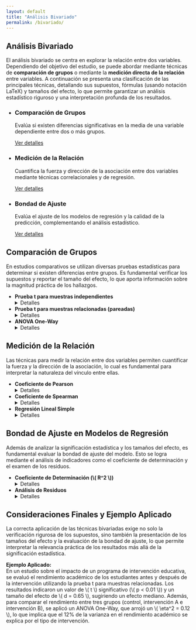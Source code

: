 ```yaml
---
layout: default
title: "Análisis Bivariado"
permalink: /bivariado/
---
```


<!-- Carga MathJax para mostrar ecuaciones en formato LaTeX -->
<script type="text/javascript" async
  src="https://polyfill.io/v3/polyfill.min.js?features=es6"></script>
<script type="text/javascript" async
  id="MathJax-script" src="https://cdn.jsdelivr.net/npm/mathjax@3/es5/tex-mml-chtml.js"></script>

<section class="contenido">
  <h2>Análisis Bivariado</h2>
  <p>
    El análisis bivariado se centra en explorar la relación entre dos variables. Dependiendo del objetivo del estudio, se puede abordar mediante técnicas de <strong>comparación de grupos</strong> o mediante la <strong>medición directa de la relación</strong> entre variables. A continuación se presenta una clasificación de las principales técnicas, detallando sus supuestos, fórmulas (usando notación LaTeX) y tamaños del efecto, lo que permite garantizar un análisis estadístico riguroso y una interpretación profunda de los resultados.
  </p>

  <ul class="cards">
    <li class="card">
      <h3>Comparación de Grupos</h3>
      <p>
        Evalúa si existen diferencias significativas en la media de una variable dependiente entre dos o más grupos.
      </p>
      <a href="#comparacion" class="btn-secundario">Ver detalles</a>
    </li>
    <li class="card">
      <h3>Medición de la Relación</h3>
      <p>
        Cuantifica la fuerza y dirección de la asociación entre dos variables mediante técnicas correlacionales y de regresión.
      </p>
      <a href="#relacion" class="btn-secundario">Ver detalles</a>
    </li>
    <li class="card">
      <h3>Bondad de Ajuste</h3>
      <p>
        Evalúa el ajuste de los modelos de regresión y la calidad de la predicción, complementando el análisis estadístico.
      </p>
      <a href="#bondad" class="btn-secundario">Ver detalles</a>
    </li>
  </ul>
</section>

<!-- Sección de Comparación de Grupos -->
<section class="contenido" id="comparacion">
  <h2>Comparación de Grupos</h2>
  <p>
    En estudios comparativos se utilizan diversas pruebas estadísticas para determinar si existen diferencias entre grupos. Es fundamental verificar los supuestos y reportar el tamaño del efecto, lo que aporta información sobre la magnitud práctica de los hallazgos.
  </p>
  <ul>
    <li>
      <strong>Prueba t para muestras independientes</strong>
      <details>
        <summary>Detalles</summary>
        <p><strong>Descripción:</strong> Compara las medias de dos grupos independientes.</p>
        <p><strong>Supuestos:</strong></p>
        <ul>
          <li>Independencia de las observaciones.</li>
          <li>Normalidad en la distribución de la variable en cada grupo (además, se requiere que la distribución conjunta sea bivariante normal).</li>
          <li>Homogeneidad de varianzas (por ejemplo, evaluada mediante la prueba de Levene).</li>
          <li>Tamaño muestral adecuado (por lo general, \( n > 30 \) por grupo, aunque existen métodos robustos para muestras pequeñas).</li>
        </ul>
        <p><strong>Fórmula del estadístico t:</strong></p>
        <p>
          $$ t = \frac{\bar{x}_1 - \bar{x}_2}{\sqrt{\frac{s_1^2}{n_1} + \frac{s_2^2}{n_2}}} $$
        </p>
        <p><strong>Tamaño del efecto (d de Cohen):</strong></p>
        <p>
          $$ d = \frac{\bar{x}_1 - \bar{x}_2}{s_{\text{pooled}}} \quad \text{donde} \quad s_{\text{pooled}} = \sqrt{\frac{(n_1-1)s_1^2 + (n_2-1)s_2^2}{n_1+n_2-2}} $$
        </p>
        <p><strong>Interpretación de \(d\) de Cohen:</strong></p>
        <ul>
          <li>\(0.2\): Efecto pequeño</li>
          <li>\(0.5\): Efecto mediano</li>
          <li>\(0.8\) o mayor: Efecto grande</li>
        </ul>
      </details>
    </li>
    <li>
      <strong>Prueba t para muestras relacionadas (pareadas)</strong>
      <details>
        <summary>Detalles</summary>
        <p><strong>Descripción:</strong> Compara las medias de dos condiciones relacionadas (por ejemplo, mediciones repetidas en el mismo grupo).</p>
        <p><strong>Supuestos:</strong></p>
        <ul>
          <li>Normalidad en la distribución de las diferencias entre las mediciones.</li>
          <li>Independencia de las diferencias observadas.</li>
        </ul>
        <p><strong>Fórmula del estadístico t para muestras pareadas:</strong></p>
        <p>
          $$ t = \frac{\bar{d}}{s_d / \sqrt{n}} $$
          <br>
          donde:
          <br>
          \(\bar{d}\) = media de las diferencias,  
          \(s_d\) = desviación estándar de las diferencias,  
          \(n\) = número de pares.
        </p>
        <p><strong>Tamaño del efecto (d de Cohen para muestras pareadas):</strong></p>
        <p>
          $$ d = \frac{\bar{d}}{s_d} $$
        </p>
      </details>
    </li>
    <li>
      <strong>ANOVA One-Way</strong>
      <details>
        <summary>Detalles</summary>
        <p><strong>Descripción:</strong> Compara las medias de tres o más grupos independientes.</p>
        <p><strong>Supuestos:</strong></p>
        <ul>
          <li>Independencia de las observaciones.</li>
          <li>Normalidad en la distribución de la variable dependiente en cada grupo.</li>
          <li>Homogeneidad de varianzas entre los grupos.</li>
        </ul>
        <p><strong>Estadístico F:</strong></p>
        <p>
          $$ F = \frac{\text{MS}_{\text{between}}}{\text{MS}_{\text{within}}} $$
        </p>
        <p><strong>Tamaño del efecto:</strong></p>
        <ul>
          <li>
            <strong>Eta cuadrado (\( \eta^2 \)):</strong> Indica la proporción de varianza total explicada por el factor.
            <br><em>Interpretación:</em> \(0.01\) (efecto pequeño), \(0.06\) (efecto mediano), \(0.14\) (efecto grande).
          </li>
          <li>
            <strong>Omega cuadrado (\( \omega^2 \)):</strong> Ofrece una estimación menos sesgada del efecto.
            <br><em>Fórmula aproximada:</em>
            $$ \omega^2 = \frac{\text{SS}_{\text{between}} - (\text{df}_{\text{between}} \cdot \text{MS}_{\text{within}})}{\text{SS}_{\text{total}} + \text{MS}_{\text{within}}} $$
          </li>
        </ul>
      </details>
    </li>
  </ul>
</section>

<!-- Sección de Medición de la Relación -->
<section class="contenido" id="relacion">
  <h2>Medición de la Relación</h2>
  <p>
    Las técnicas para medir la relación entre dos variables permiten cuantificar la fuerza y la dirección de la asociación, lo cual es fundamental para interpretar la naturaleza del vínculo entre ellas.
  </p>
  <ul>
    <li>
      <strong>Coeficiente de Pearson</strong>
      <details>
        <summary>Detalles</summary>
        <p><strong>Descripción:</strong> Evalúa la fuerza y dirección de la relación lineal entre dos variables cuantitativas.</p>
        <p><strong>Supuestos:</strong></p>
        <ul>
          <li>Existencia de una relación lineal entre las variables.</li>
          <li>Normalidad univariada de cada variable.</li>
          <li>Normalidad bivariada: la combinación conjunta de las variables debe seguir una distribución normal.</li>
          <li>Ausencia de valores atípicos extremos que puedan distorsionar la correlación.</li>
        </ul>
        <p><strong>Fórmula:</strong></p>
        <p>
          $$ r = \frac{\sum (x - \bar{x})(y - \bar{y})}{\sqrt{\sum (x - \bar{x})^2 \, \sum (y - \bar{y})^2}} $$
        </p>
        <p><strong>Interpretación:</strong>  
          El coeficiente \(r\) varía entre \(-1\) y \(1\). Valores cercanos a \(-1\) o \(1\) indican una relación lineal fuerte (negativa o positiva, respectivamente), mientras que valores cercanos a \(0\) indican una relación débil o nula.
        </p>
      </details>
    </li>
    <li>
      <strong>Coeficiente de Spearman</strong>
      <details>
        <summary>Detalles</summary>
        <p><strong>Descripción:</strong> Mide la relación monotónica entre dos variables, siendo adecuado para datos ordinales o cuando no se cumple la normalidad.</p>
        <p><strong>Supuestos:</strong></p>
        <ul>
          <li>La relación entre las variables debe ser monotónica (no necesariamente lineal).</li>
          <li>No se requiere normalidad en los datos.</li>
        </ul>
        <p><strong>Fórmula:</strong> Se calcula a partir de los rangos de los datos, lo que reduce la influencia de valores extremos.</p>
      </details>
    </li>
    <li>
      <strong>Regresión Lineal Simple</strong>
      <details>
        <summary>Detalles</summary>
        <p><strong>Descripción:</strong> Modela la relación entre una variable dependiente y una variable independiente, permitiendo la predicción y el análisis del impacto de la variable predictora.</p>
        <p><strong>Supuestos:</strong></p>
        <ul>
          <li>Linealidad en la relación entre las variables.</li>
          <li>Independencia de los errores.</li>
          <li>Homoscedasticidad: varianza constante de los errores a lo largo de la variable independiente.</li>
          <li>Normalidad de los errores.</li>
        </ul>
        <p><strong>Fórmula:</strong></p>
        <p>
          $$ y = \beta_0 + \beta_1 x + \varepsilon $$
        </p>
        <p><strong>Interpretación:</strong>  
          El coeficiente \(\beta_1\) indica el cambio promedio en la variable dependiente por cada unidad de cambio en la variable independiente.
        </p>
      </details>
    </li>
  </ul>
</section>

<!-- Sección de Bondad de Ajuste -->
<section class="contenido" id="bondad">
  <h2>Bondad de Ajuste en Modelos de Regresión</h2>
  <p>
    Además de analizar la significación estadística y los tamaños del efecto, es fundamental evaluar la bondad de ajuste del modelo. Esto se logra mediante el análisis de indicadores como el coeficiente de determinación y el examen de los residuos.
  </p>
  <ul>
    <li>
      <strong>Coeficiente de Determinación (\( R^2 \))</strong>
      <details>
        <summary>Detalles</summary>
        <p>
          <em>Ecuación:</em>
          $$ R^2 = 1 - \frac{SS_{\text{residual}}}{SS_{\text{total}}} $$
        </p>
        <p>
          <em>Interpretación:</em> Indica la proporción de varianza de la variable dependiente explicada por el modelo. Un \( R^2 \) alto sugiere un buen ajuste, aunque se debe evaluar en conjunto con otros criterios, especialmente en modelos complejos.
        </p>
      </details>
    </li>
    <li>
      <strong>Análisis de Residuos</strong>
      <details>
        <summary>Detalles</summary>
        <p>
          Se recomienda examinar la distribución y patrones de los residuos:
        </p>
        <ul>
          <li>Los residuos deben estar distribuidos de forma aleatoria, sin patrones sistemáticos.</li>
          <li>Se debe comprobar la normalidad de los residuos (por ejemplo, con una prueba de Shapiro-Wilk o un gráfico Q-Q).</li>
          <li>La homogeneidad de la varianza de los residuos refuerza la validez del modelo.</li>
        </ul>
      </details>
    </li>
  </ul>
</section>

<!-- Sección de Consideraciones Finales y Ejemplo Aplicado -->
<section class="contenido">
  <h2>Consideraciones Finales y Ejemplo Aplicado</h2>
  <p>
    La correcta aplicación de las técnicas bivariadas exige no solo la verificación rigurosa de los supuestos, sino también la presentación de los tamaños del efecto y la evaluación de la bondad de ajuste, lo que permite interpretar la relevancia práctica de los resultados más allá de la significación estadística.
  </p>
  <p>
    <strong>Ejemplo Aplicado:</strong><br>
    En un estudio sobre el impacto de un programa de intervención educativa, se evaluó el rendimiento académico de los estudiantes antes y después de la intervención utilizando la prueba t para muestras relacionadas. Los resultados indicaron un valor de \( t \) significativo (\( p < 0.01 \)) y un tamaño del efecto de \( d = 0.65 \), sugiriendo un efecto mediano. Además, para comparar el rendimiento entre tres grupos (control, intervención A e intervención B), se aplicó un ANOVA One-Way, que arrojó un \( \eta^2 = 0.12 \), lo que implica que el 12% de la varianza en el rendimiento académico se explica por el tipo de intervención.
  </p>
</section>

  </p>
</section>
